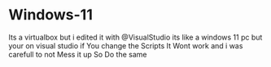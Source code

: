 # Windows-11
Its a virtualbox but i edited it with @VisualStudio
its like a windows 11 pc but your on visual studio if You change the Scripts
It Wont work and i was carefull to not Mess it up
So Do the same 
